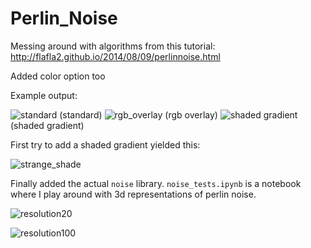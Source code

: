 # Perlin_Noise
Messing around with algorithms from this tutorial: http://flafla2.github.io/2014/08/09/perlinnoise.html

Added color option too

Example output:

![standard](https://i.imgur.com/Dgi92O0.png)
(standard)
![rgb_overlay](https://i.imgur.com/2vUkBng.png)
(rgb overlay)
![shaded gradient](https://i.imgur.com/WZUWkU8.png)
(shaded gradient)

First try to add a shaded gradient yielded this:

![strange_shade](https://i.imgur.com/SNowjqB.png)

Finally added the actual `noise` library. `noise_tests.ipynb` is a notebook where I play around with 3d representations
of perlin noise.

![resolution20](https://raw.githubusercontent.com/samclane/Perlin_Noise/master/3dvoxel20.png)

![resolution100](https://raw.githubusercontent.com/samclane/Perlin_Noise/master/3dvoxel100.png)